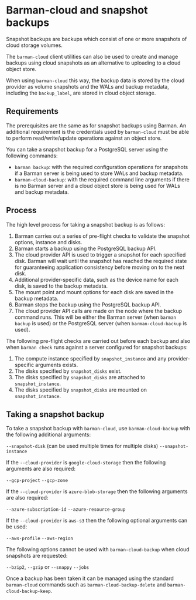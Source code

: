 # Barman-cloud and snapshot backups

Snapshot backups are backups which consist of one or more snapshots of cloud storage volumes.

The `barman-cloud` client utilities can also be used to create and manage backups using cloud snapshots as an alternative to uploading to a cloud object store.

When using `barman-cloud` this way, the backup data is stored by the cloud provider as volume snapshots and the WALs and backup metadata, including the `backup_label`, are stored in cloud object storage.

## Requirements

The prerequisites are the same as for snapshot backups using Barman.   An additional requirement is the credentials used by `barman-cloud` must be able to perform read/write/update operations against an object store.

You can take a snapshot backup for a PostgreSQL server using the following commands:

- `barman backup`:  with the required configuration operations for snapshots if a Barman server is being used to store WALs and backup metadata.
- `barman-cloud-backup`:  with the required command line arguments if there is no Barman server and a cloud object store is being used for WALs and backup metadata.

## Process

The high level process for taking a snapshot backup is as follows:

1. Barman carries out a series of pre-flight checks to validate the snapshot options, instance and disks.
2. Barman starts a backup using the PostgreSQL backup API.
3. The cloud provider API is used to trigger a snapshot for each specified disk. Barman will wait until the snapshot has reached the required state for guaranteeing application consistency before moving on to the next disk.
4. Additional provider-specific data, such as the device name for each disk, is saved to the backup metadata.
5. The mount point and mount options for each disk are saved in the backup metadata.
6. Barman stops the backup using the PostgreSQL backup API.
7. The cloud provider API calls are made on the node where the backup command runs.  This will be either the Barman server (when `barman backup` is used) or the PostgreSQL server (when `barman-cloud-backup` is used).

The following pre-flight checks are carried out before each backup and also when `barman check` runs against a server configured for snapshot backups:

1. The compute instance specified by `snapshot_instance` and any provider-specific arguments exists.
2. The disks specified by `snapshot_disks` exist.
3. The disks specified by `snapshot_disks` are attached to `snapshot_instance`.
4. The disks specified by `snapshot_disks` are mounted on `snapshot_instance`.


## Taking a snapshot backup

To take a snapshot backup with `barman-cloud`, use `barman-cloud-backup` with the following additional arguments:

`--snapshot-disk` (can be used multiple times for multiple disks)
`--snapshot-instance`

If the `--cloud-provider` is `google-cloud-storage` then the following arguments are also required:

`--gcp-project`
`--gcp-zone`

If the `--cloud-provider` is `azure-blob-storage` then the following arguments are also required:

`--azure-subscription-id`
`--azure-resource-group`

If the `--cloud-provider` is `aws-s3` then the following optional arguments can be used:

`--aws-profile`
`--aws-region`

The following options cannot be used with `barman-cloud-backup` when cloud snapshots are requested:

`--bzip2`, `--gzip` or `--snappy`
`--jobs`

Once a backup has been taken it can be managed using the standard `barman-cloud` commands such as `barman-cloud-backup-delete` and `barman-cloud-backup-keep`.